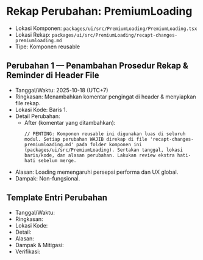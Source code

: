 # Rekap Perubahan: PremiumLoading

- Lokasi Komponen: `packages/ui/src/PremiumLoading/PremiumLoading.tsx`
- Lokasi Rekap: `packages/ui/src/PremiumLoading/recapt-changes-premiumloading.md`
- Tipe: Komponen reusable

## Perubahan 1 — Penambahan Prosedur Rekap & Reminder di Header File
- Tanggal/Waktu: 2025-10-18 (UTC+7)
- Ringkasan: Menambahkan komentar pengingat di header & menyiapkan file rekap.
- Lokasi Kode: Baris 1.
- Detail Perubahan:
  - After (komentar yang ditambahkan):
    ```tsx
    // PENTING: Komponen reusable ini digunakan luas di seluruh modul. Setiap perubahan WAJIB direkap di file 'recapt-changes-premiumloading.md' pada folder komponen ini (packages/ui/src/PremiumLoading). Sertakan tanggal, lokasi baris/kode, dan alasan perubahan. Lakukan review ekstra hati-hati sebelum merge.
    ```
- Alasan: Loading memengaruhi persepsi performa dan UX global.
- Dampak: Non-fungsional.

## Template Entri Perubahan
- Tanggal/Waktu:
- Ringkasan:
- Lokasi Kode:
- Detail:
- Alasan:
- Dampak & Mitigasi:
- Verifikasi: